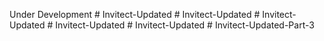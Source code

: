 Under Development
#   I n v i t e c t - U p d a t e d  
 #   I n v i t e c t - U p d a t e d  
 #   I n v i t e c t - U p d a t e d  
 #   I n v i t e c t - U p d a t e d  
 #   I n v i t e c t - U p d a t e d  
 #   I n v i t e c t - U p d a t e d - P a r t - 3  
 